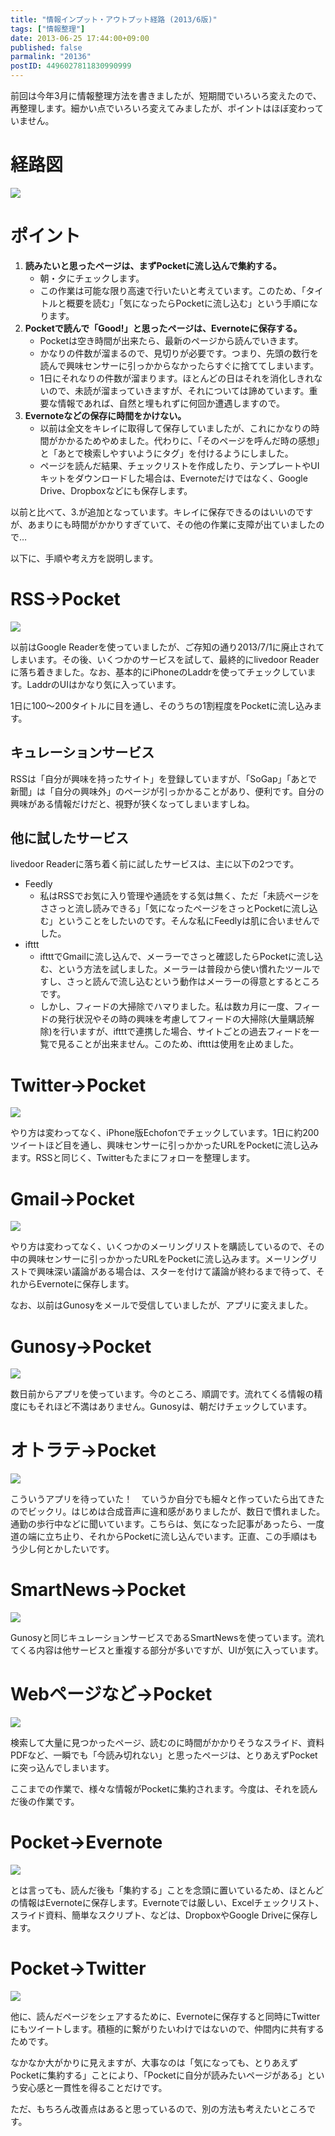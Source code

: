 ```yaml
---
title: "情報インプット・アウトプット経路 (2013/6版)"
tags: ["情報整理"]
date: 2013-06-25 17:44:00+09:00
published: false
parmalink: "20136"
postID: 4496027811830990999
---
```


前回は今年3月に情報整理方法を書きましたが、短期間でいろいろ変えたので、再整理します。細かい点でいろいろ変えてみましたが、ポイントはほぼ変わっていません。

# 経路図

![](https://docs.google.com/drawings/d/1cFH8gk8Lj_u4oKZ1Pfd1AflV0x6Urryd2ha7x9fXg3w/pub?w=987&amp;h=1003)

<!-- more -->

# ポイント

1. **読みたいと思ったページは、まずPocketに流し込んで集約する。**
    * 朝・夕にチェックします。
    * この作業は可能な限り高速で行いたいと考えています。このため、「タイトルと概要を読む」「気になったらPocketに流し込む」という手順になります。
2. **Pocketで読んで「Good!」と思ったページは、Evernoteに保存する。**
    * Pocketは空き時間が出来たら、最新のページから読んでいきます。
    * かなりの件数が溜まるので、見切りが必要です。つまり、先頭の数行を読んで興味センサーに引っかからなかったらすぐに捨ててしまいます。
    * 1日にそれなりの件数が溜まります。ほとんどの日はそれを消化しきれないので、未読が溜まっていきますが、それについては諦めています。重要な情報であれば、自然と埋もれずに何回か遭遇しますので。
3. **Evernoteなどの保存に時間をかけない。**
    * 以前は全文をキレイに取得して保存していましたが、これにかなりの時間がかかるためやめました。代わりに、「そのページを呼んだ時の感想」と「あとで検索しやすいようにタグ」を付けるようにしました。
    * ページを読んだ結果、チェックリストを作成したり、テンプレートやUIキットをダウンロードした場合は、Evernoteだけではなく、Google Drive、Dropboxなどにも保存します。

以前と比べて、3.が追加となっています。キレイに保存できるのはいいのですが、あまりにも時間がかかりすぎていて、その他の作業に支障が出ていましたので…

以下に、手順や考え方を説明します。

# RSS→Pocket

![](https://docs.google.com/drawings/d/1QU6CG5y5CYm1-dIBEy8WnB2UH9CytO0h7mIVxqz3B2Q/pub?w=201&amp;h=100)

以前はGoogle Readerを使っていましたが、ご存知の通り2013/7/1に廃止されてしまいます。その後、いくつかのサービスを試して、最終的にlivedoor Readerに落ち着きました。なお、基本的にiPhoneのLaddrを使ってチェックしています。LaddrのUIはかなり気に入っています。

1日に100～200タイトルに目を通し、そのうちの1割程度をPocketに流し込みます。

## キュレーションサービス

RSSは「自分が興味を持ったサイト」を登録していますが、「SoGap」「あとで新聞」は「自分の興味外」のページが引っかかることがあり、便利です。自分の興味がある情報だけだと、視野が狭くなってしまいますしね。

## 他に試したサービス

livedoor Readerに落ち着く前に試したサービスは、主に以下の2つです。

* Feedly
    * 私はRSSでお気に入り管理や通読をする気は無く、ただ「未読ページをささっと流し読みできる」「気になったページをさっとPocketに流し込む」ということをしたいのです。そんな私にFeedlyは肌に合いませんでした。
* ifttt
    * iftttでGmailに流し込んで、メーラーでさっと確認したらPocketに流し込む、という方法を試しました。メーラーは普段から使い慣れたツールですし、さっと読んで流し込むという動作はメーラーの得意とするところです。
    * しかし、フィードの大掃除でハマりました。私は数カ月に一度、フィードの発行状況やその時の興味を考慮してフィードの大掃除(大量購読解除)を行いますが、iftttで連携した場合、サイトごとの過去フィードを一覧で見ることが出来ません。このため、iftttは使用を止めました。

# Twitter→Pocket

![](https://docs.google.com/drawings/d/1K_T1aftz5J7XNFXlWi2UU-QUJxtHHICnpTY1wrD8bLQ/pub?w=201&amp;h=100)

やり方は変わってなく、iPhone版Echofonでチェックしています。1日に約200ツイートほど目を通し、興味センサーに引っかかったURLをPocketに流し込みます。RSSと同じく、Twitterもたまにフォローを整理します。

# Gmail→Pocket

![](https://docs.google.com/drawings/d/1AMWd81t3bBpJKxsEvzUbkwoqKGKOavfEIYOQz34RSak/pub?w=201&amp;h=100)

やり方は変わってなく、いくつかのメーリングリストを購読しているので、その中の興味センサーに引っかかったURLをPocketに流し込みます。メーリングリストで興味深い議論がある場合は、スターを付けて議論が終わるまで待って、それからEvernoteに保存します。

なお、以前はGunosyをメールで受信していましたが、アプリに変えました。

# Gunosy→Pocket

![](https://docs.google.com/drawings/d/1cCJ3580_UbaHDlKeriRwb0kbBMaPSrL22RG8a_YRMLg/pub?w=204&amp;h=100)

数日前からアプリを使っています。今のところ、順調です。流れてくる情報の精度にもそれほど不満はありません。Gunosyは、朝だけチェックしています。

# オトラテ→Pocket

![](https://docs.google.com/drawings/d/1BTTXxjL5YPNeYnkOTSu0rzotePd0z0UkLzeaEyalbSw/pub?w=204&amp;h=100)

こういうアプリを待っていた！　ていうか自分でも細々と作っていたら出てきたのでビックリ。はじめは合成音声に違和感がありましたが、数日で慣れました。通勤の歩行中などに聞いています。こちらは、気になった記事があったら、一度道の端に立ち止り、それからPocketに流し込んでいます。正直、この手順はもう少し何とかしたいです。

# SmartNews→Pocket

![](https://docs.google.com/drawings/d/16b5Jb-4Ce7dEOfTa7OupqN5mojHhFePtKHw7Sv7r-W8/pub?w=200&amp;h=100)

Gunosyと同じキュレーションサービスであるSmartNewsを使っています。流れてくる内容は他サービスと重複する部分が多いですが、UIが気に入っています。

# Webページなど→Pocket

![](https://docs.google.com/drawings/d/1gtxAkcwcx1ilO5jGMoDKVT-dZ0dbVs-6zy3s5zRgElU/pub?w=199&amp;h=100)

検索して大量に見つかったページ、読むのに時間がかかりそうなスライド、資料PDFなど、一瞬でも「今読み切れない」と思ったページは、とりあえずPocketに突っ込んでしまいます。

ここまでの作業で、様々な情報がPocketに集約されます。今度は、それを読んだ後の作業です。

# Pocket→Evernote

![](https://docs.google.com/drawings/d/1SWMExdEdoLMJU-cU34uHM1X6N_PsBKaZKuwzORg6piU/pub?w=199&amp;h=100)

とは言っても、読んだ後も「集約する」ことを念頭に置いているため、ほとんどの情報はEvernoteに保存します。Evernoteでは厳しい、Excelチェックリスト、スライド資料、簡単なスクリプト、などは、DropboxやGoogle Driveに保存します。

# Pocket→Twitter

![](https://docs.google.com/drawings/d/1uQP6gFj9PMK-iw1sYVvkkWEUTwt3sNYKAxz0WoVLlYE/pub?w=208&amp;h=100)

他に、読んだページをシェアするために、Evernoteに保存すると同時にTwitterにもツイートします。積極的に繋がりたいわけではないので、仲間内に共有するためです。

なかなか大がかりに見えますが、大事なのは「気になっても、とりあえずPocketに集約する」ことにより、「Pocketに自分が読みたいページがある」という安心感と一貫性を得ることだけです。

ただ、もちろん改善点はあると思っているので、別の方法も考えたいところです。
